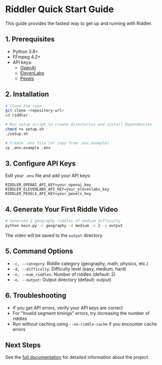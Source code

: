 # Riddler Quick Start Guide

This guide provides the fastest way to get up and running with Riddler.

## 1. Prerequisites

- Python 3.8+
- FFmpeg 4.2+
- API keys:
  - [OpenAI](https://platform.openai.com/account/api-keys)
  - [ElevenLabs](https://elevenlabs.io/app/api-key)
  - [Pexels](https://www.pexels.com/api/new/)

## 2. Installation

```bash
# Clone the repo
git clone <repository-url>
cd riddler

# Run setup script to create directories and install dependencies
chmod +x setup.sh
./setup.sh

# Create .env file (or copy from .env.example)
cp .env.example .env
```

## 3. Configure API Keys

Edit your `.env` file and add your API keys:

```
RIDDLER_OPENAI_API_KEY=your_openai_key
RIDDLER_ELEVENLABS_API_KEY=your_elevenlabs_key
RIDDLER_PEXELS_API_KEY=your_pexels_key
```

## 4. Generate Your First Riddle Video

```bash
# Generate 2 geography riddles of medium difficulty
python main.py -c geography -d medium -n 2 -o output
```

The video will be saved to the `output` directory.

## 5. Command Options

- `-c, --category`: Riddle category (geography, math, physics, etc.)
- `-d, --difficulty`: Difficulty level (easy, medium, hard)
- `-n, --num_riddles`: Number of riddles (default: 2)
- `-o, --output`: Output directory (default: output)

## 6. Troubleshooting

- If you get API errors, verify your API keys are correct
- For "Invalid segment timings" errors, try increasing the number of riddles
- Run without caching using `--no-riddle-cache` if you encounter cache errors

## Next Steps

See the [full documentation](../docs.md) for detailed information about the project. 